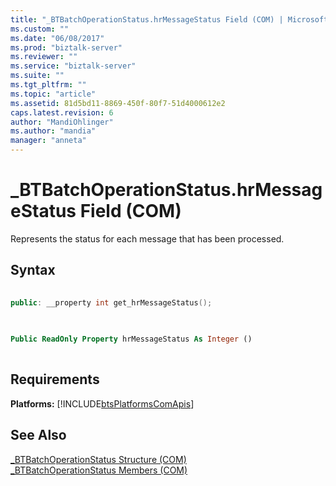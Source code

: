 ```yaml
---
title: "_BTBatchOperationStatus.hrMessageStatus Field (COM) | Microsoft Docs"
ms.custom: ""
ms.date: "06/08/2017"
ms.prod: "biztalk-server"
ms.reviewer: ""
ms.service: "biztalk-server"
ms.suite: ""
ms.tgt_pltfrm: ""
ms.topic: "article"
ms.assetid: 81d5bd11-8869-450f-80f7-51d4000612e2
caps.latest.revision: 6
author: "MandiOhlinger"
ms.author: "mandia"
manager: "anneta"
---
```

# _BTBatchOperationStatus.hrMessageStatus Field (COM)
Represents the status for each message that has been processed.  
  
## Syntax  
  
```cpp  
  
public: __property int get_hrMessageStatus();  
  
```  
  
```vb  
  
Public ReadOnly Property hrMessageStatus As Integer ()  
  
```  
  
## Requirements  
 **Platforms:** [!INCLUDE[btsPlatformsComApis](../includes/btsplatformscomapis-md.md)]  
  
## See Also  
 [_BTBatchOperationStatus Structure (COM)](../core/btbatchoperationstatus-structure-com.md)   
 [_BTBatchOperationStatus Members (COM)](../core/btbatchoperationstatus-members-com.md)